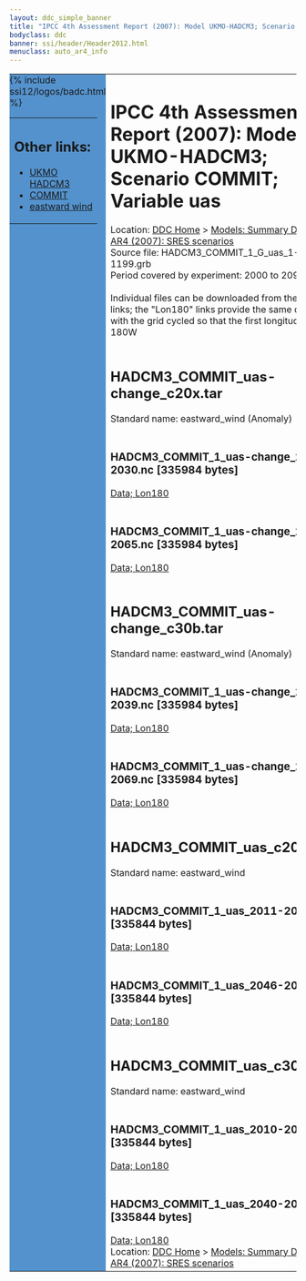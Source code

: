 ```yaml
---
layout: ddc_simple_banner
title: "IPCC 4th Assessment Report (2007): Model UKMO-HADCM3; Scenario COMMIT; Variable uas"
bodyclass: ddc
banner: ssi/header/Header2012.html
menuclass: auto_ar4_info
---
```



<table width="100%" border="0" cellspacing="0" cellpadding="0" style="border-collapse: collapse;">
<tr style="margin:0;padding:0;border:0;">
<td style="margin:0;padding:0;border:0;height:1pt;width:150pt;background:#5492CD;" valign="top" >

<div id="lh-col2" class="auto_ar4_info">
<table class="menumain" bgcolor="#5492CD" cellspacing="0" width="100%" border="0">
<tr><td>
<h2> Other links:</h2>
<ul>
<li><a href="/auto/ar4/model-UKMO-HADCM3.html">UKMO<br/>HADCM3</a></li>
<li><a href="/auto/ar4/scenario-COMMIT.html">COMMIT</a></li>
<li><a href="/auto/ar4/var-eastward_wind.html">eastward wind</a></li>
</ul>
</td></tr>
{% include ssi12/logos/badc.html %}
</table>
</div>
</td>
<td><h1>IPCC 4th Assessment Report (2007): Model UKMO-HADCM3; Scenario COMMIT; Variable uas</h1>

<!-- Breadcrumb1 -->
<div id="breadcrumb1" align="left">
Location: <a href="/index.html">DDC Home</a> > <a href="/sim/gcm_clim/">Models: Summary Data</a>
> <a href="/sim/gcm_clim/SRES_AR4/index.html">AR4 (2007): SRES scenarios</a>
</div>
<!-- End of Breadcrumb1 -->Source file: HADCM3_COMMIT_1_G_uas_1-1199.grb
<br/>
Period covered by experiment: 2000 to 2099<br/>
<br/>Individual files can be downloaded from the "data" links; the "Lon180" links provide the same data
         with the grid cycled so that the first longitude is 180W<br/>
<br/><h2>HADCM3_COMMIT_uas-change_c20x.tar</h2>
Standard name: eastward_wind (Anomaly)<br>
<br/><h3>HADCM3_COMMIT_1_uas-change_2011-2030.nc [335984 bytes]</h3>
<a href="/cgi-bin/downl/ar4_nc/uas/HADCM3_COMMIT_1_uas-change_2011-2030.nc">Data; </a><a href="/cgi-bin/downl/ar4_nc/uas/HADCM3_COMMIT_1_uas-change_2011-2030.cyto180.nc"> Lon180</a><br/>
<br/><h3>HADCM3_COMMIT_1_uas-change_2046-2065.nc [335984 bytes]</h3>
<a href="/cgi-bin/downl/ar4_nc/uas/HADCM3_COMMIT_1_uas-change_2046-2065.nc">Data; </a><a href="/cgi-bin/downl/ar4_nc/uas/HADCM3_COMMIT_1_uas-change_2046-2065.cyto180.nc"> Lon180</a><br/>
<br/><h2>HADCM3_COMMIT_uas-change_c30b.tar</h2>
Standard name: eastward_wind (Anomaly)<br>
<br/><h3>HADCM3_COMMIT_1_uas-change_2010-2039.nc [335984 bytes]</h3>
<a href="/cgi-bin/downl/ar4_nc/uas/HADCM3_COMMIT_1_uas-change_2010-2039.nc">Data; </a><a href="/cgi-bin/downl/ar4_nc/uas/HADCM3_COMMIT_1_uas-change_2010-2039.cyto180.nc"> Lon180</a><br/>
<br/><h3>HADCM3_COMMIT_1_uas-change_2040-2069.nc [335984 bytes]</h3>
<a href="/cgi-bin/downl/ar4_nc/uas/HADCM3_COMMIT_1_uas-change_2040-2069.nc">Data; </a><a href="/cgi-bin/downl/ar4_nc/uas/HADCM3_COMMIT_1_uas-change_2040-2069.cyto180.nc"> Lon180</a><br/>
<br/><h2>HADCM3_COMMIT_uas_c20x.tar</h2>
Standard name: eastward_wind<br>
<br/><h3>HADCM3_COMMIT_1_uas_2011-2030.nc [335844 bytes]</h3>
<a href="/cgi-bin/downl/ar4_nc/uas/HADCM3_COMMIT_1_uas_2011-2030.nc">Data; </a><a href="/cgi-bin/downl/ar4_nc/uas/HADCM3_COMMIT_1_uas_2011-2030.cyto180.nc"> Lon180</a><br/>
<br/><h3>HADCM3_COMMIT_1_uas_2046-2065.nc [335844 bytes]</h3>
<a href="/cgi-bin/downl/ar4_nc/uas/HADCM3_COMMIT_1_uas_2046-2065.nc">Data; </a><a href="/cgi-bin/downl/ar4_nc/uas/HADCM3_COMMIT_1_uas_2046-2065.cyto180.nc"> Lon180</a><br/>
<br/><h2>HADCM3_COMMIT_uas_c30b.tar</h2>
Standard name: eastward_wind<br>
<br/><h3>HADCM3_COMMIT_1_uas_2010-2039.nc [335844 bytes]</h3>
<a href="/cgi-bin/downl/ar4_nc/uas/HADCM3_COMMIT_1_uas_2010-2039.nc">Data; </a><a href="/cgi-bin/downl/ar4_nc/uas/HADCM3_COMMIT_1_uas_2010-2039.cyto180.nc"> Lon180</a><br/>
<br/><h3>HADCM3_COMMIT_1_uas_2040-2069.nc [335844 bytes]</h3>
<a href="/cgi-bin/downl/ar4_nc/uas/HADCM3_COMMIT_1_uas_2040-2069.nc">Data; </a><a href="/cgi-bin/downl/ar4_nc/uas/HADCM3_COMMIT_1_uas_2040-2069.cyto180.nc"> Lon180</a><br/>
<!-- Breadcrumb2 -->
<div id="breadcrumb2" align="left">
Location: <a href="/index.html">DDC Home</a> > <a href="/sim/gcm_clim/">Models: Summary Data</a>
> <a href="/sim/gcm_clim/SRES_AR4/index.html">AR4 (2007): SRES scenarios</a>
</div>
<!-- End of Breadcrumb2 --></td></tr></table>
